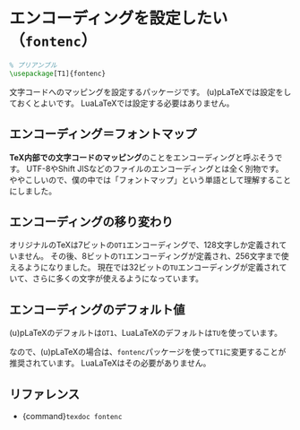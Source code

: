# エンコーディングを設定したい（``fontenc``）

```latex
% プリアンブル
\usepackage[T1]{fontenc}
```

文字コードへのマッピングを設定するパッケージです。
(u)pLaTeXでは設定をしておくとよいです。
LuaLaTeXでは設定する必要はありません。

## エンコーディング＝フォントマップ

**TeX内部での文字コードのマッピング**のことをエンコーディングと呼ぶそうです。
UTF-8やShift JISなどのファイルのエンコーディングとは全く別物です。
ややこしいので、僕の中では「フォントマップ」という単語として理解することにしました。

## エンコーディングの移り変わり

オリジナルのTeXは7ビットの`OT1`エンコーディングで、128文字しか定義されていません。
その後、8ビットの`T1`エンコーディングが定義され、256文字まで使えるようになりました。
現在では32ビットの`TU`エンコーディングが定義されていて、さらに多くの文字が使えるようになっています。

## エンコーディングのデフォルト値

(u)pLaTeXのデフォルトは`OT1`、LuaLaTeXのデフォルトは`TU`を使っています。

なので、(u)pLaTeXの場合は、``fontenc``パッケージを使って`T1`に変更することが推奨されています。
LuaLaTeXはその必要がありません。

## リファレンス

- {command}`texdoc fontenc`
